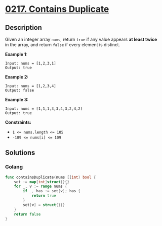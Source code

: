 # [0217. Contains Duplicate](https://leetcode-cn.com/problems/contains-duplicate/)



## Description


Given an integer array `nums`, return `true` if any value appears **at least twice** in the array, and return `false` if every element is distinct.

 

**Example 1:**

```
Input: nums = [1,2,3,1]
Output: true
```

**Example 2:**

```
Input: nums = [1,2,3,4]
Output: false
```

**Example 3:**

```
Input: nums = [1,1,1,3,3,4,3,2,4,2]
Output: true
```

 

**Constraints:**

- `1 <= nums.length <= 105`
- `-109 <= nums[i] <= 109`



## Solutions



<!-- tabs:start -->



### **Golang**

```go
func containsDuplicate(nums []int) bool {
    set := map[int]struct{}{}
    for _, v := range nums {
        if _, has := set[v]; has {
            return true
        }
        set[v] = struct{}{}
    }
    return false
}
```

<!-- tabs:end -->
